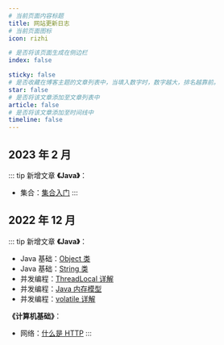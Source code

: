 ```yaml
---
# 当前页面内容标题
title: 网站更新日志
# 当前页面图标
icon: rizhi

# 是否将该页面生成在侧边栏
index: false

sticky: false
# 是否收藏在博客主题的文章列表中，当填入数字时，数字越大，排名越靠前。
star: false
# 是否将该文章添加至文章列表中
article: false
# 是否将该文章添加至时间线中
timeline: false
---
```


## 2023 年 2 月
::: tip 新增文章
**《Java》**：
- 集合：[集合入门](collection/集合入门.md)
:::

## 2022 年 12 月
::: tip 新增文章
**《Java》**：
- Java 基础：[Object 类](/studynotes/java/javase/Object类.md)
- Java 基础：[String 类](/studynotes/java/javase/String类.md)
- 并发编程：[ThreadLocal 详解](/studynotes/java/concurrency/ThreadLocal详解.md)
- 并发编程：[Java 内存模型](/studynotes/java/concurrency/Java内存模型.md)
- 并发编程：[volatile 详解](/studynotes/java/concurrency/volatile详解.md)

**《计算机基础》**：
- 网络：[什么是 HTTP](/studynotes/cs/network/什么是HTTP.md)
:::
